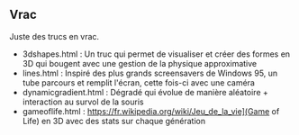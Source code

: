 ## Vrac

Juste des trucs en vrac.

- 3dshapes.html : Un truc qui permet de visualiser et créer des formes en 3D qui bougent avec une gestion de la physique approximative
- lines.html : Inspiré des plus grands screensavers de Windows 95, un tube parcours et remplit l'écran, cette fois-ci avec une caméra
- dynamicgradient.html : Dégradé qui évolue de manière aléatoire + interaction au survol de la souris
- gameoflife.html : https://fr.wikipedia.org/wiki/Jeu_de_la_vie](Game of Life) en 3D avec des stats sur chaque génération
